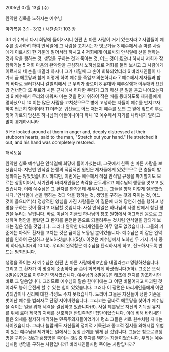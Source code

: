 2005년 07월 13일 (수)

완악한 침묵을 노하시는 예수님



마가복음 3:1 - 3:12 / 새찬송가 103 장


3:1 예수께서 다시 회당에 들어가시니 한편 손 마른 사람이 거기 있는지라 2 사람들이 예수를 송사하려 하여 안식일에 그 사람을 고치시는가 엿보거늘 3 예수께서 손 마른 사람에게 이르시되 한 가운데 일어서라 하시고 4 저희에게 이르시되 안식일에 선을 행하는 것과 악을 행하는 것, 생명을 구하는 것과 죽이는 것, 어느 것이 옳으냐 하시니 저희가 잠잠하거늘 5 저희 마음의 완악함을 근심하사 노하심으로 저희를 둘러 보시고 그 사람에게 이르시되 네 손을 내밀라 하시니 그가 내밀매 그 손이 회복되었더라 6 바리새인들이 나가서 곧 헤롯당과 함께 어떻게 하여 예수를 죽일꼬 의논하니라 7 예수께서 제자들과 함께 바다로 물러가시니 갈릴리에서 큰 무리가 좇으며 8 유대와 예루살렘과 이두매와 요단강 건너편과 또 두로와 시돈 근처에서 허다한 무리가 그의 하신 큰 일을 듣고 나아오는지라 9 예수께서 무리의 에워싸 미는 것을 면키 위하여 작은 배를 등대하도록 제자들에게 명하셨으니 10 이는 많은 사람을 고치셨으므로 병에 고생하는 자들이 예수를 만지고자 하여 핍근히 함이더라 11 더러운 귀신들도 어느 때든지 예수를 보면 그 앞에 엎드려 부르짖어 가로되 당신은 하나님의 아들이니이다 하니 12 예수께서 자기를 나타내지 말라고 많이 경계하시니라

5 He looked around at them in anger and, deeply distressed at their stubborn hearts, said to the man, "Stretch out your hand." He stretched it out, and his hand was completely restored.

해석도움





완악한 침묵
예수님은 안식일에 회당에 들어가셨는데, 그곳에서 한쪽 손 마른 사람을 보셨습니다. 지난번 안식일 논쟁의 직접적인 원인은 제자들에게 있었으므로 큰 충돌이 발생하지는 않았었습니다. 하지만, 이번에는 예수께서 직접 안식일 규정을 파기할지도 모르는 상황이어서, 서기관과 바리새인들은 촉각을 곤두세우고 예수님의 행동을 엿보고 있었습니다. 이에 예수님은 그 환자를 한가운데 세우시고는, 그들을 향해 이렇게 질문했습니다. '안식일에 선을 행하는 것과 악을 행하는 것, 생명을 구하는 것과 죽이는 것, 어느 것이 옳으냐?'(4) 정상적인 양심을 가진 사람들은 이 질문에 대해 당연히 선을 행하고 생명을 구하는 것이 옳다고 대답할 것입니다. 사실 안식일은 하나님의 사랑 안에서 참된 평안을 누리는 날입니다. 바로 이날에 지금껏 하나님의 창조 원형에서 어그러진 몸으로 고생하며 평안을 몰랐던 그 환자를 온전한 몸으로 되돌려주는 것처럼 안식일을 참되게 보내는 길은 없을 것입니다. 그러나 완악한 바리새인들은 아무 말도 없었습니다. 그들의 기준에는 아직도 환자를 고치는 것은 금지된 노동일 뿐이었습니다. 예수님은 이 같은 완악함을 인하여 근심하고 분노하셨습니다(5상). 이것은 예수님께서 노하신 두 가지 기사 중의 하나입니다(막 10:14). 우리의 완악함은 예수님을 탄식하시게 하고, 진노하시도록 만드는 범죄입니다.

생명을 죽이는 자
예수님은 한편 손 마른 사람에게 ꡒ손을 내밀라ꡓ고 명령하셨습니다. 그리고 그 환자가 이 명령에 순종하자 곧 손이 회복되게 하셨습니다(5하). 그것은 오직 ꡐ말씀ꡑ만으로 이루어진 역사였습니다. 예수님의 ꡐ말씀ꡑ은 태초에 천지를 창조하시던 바로 그 말씀입니다. 그러므로 예수님의 말씀 한마디에는 그 어떤 비뚤어지고 파괴된 것이라도 능히 온전케 할 수 있는 힘이 있었습니다. 그러나 이 장면은 바리새인들에게 어떤 경외감이나 진리에 대한 각성도 주지 못했습니다. 도리어 그들은 자신들이 정한 기준을 벗어난 예수를 범죄자로 단정 지어버렸습니다. 그리고는 곧바로 헤롯당을 찾아가 예수님을 죽이는 일을 위해 세력을 결집하고 있습니다(6). 사실 헤롯당은 자신의 기득권 유지를 위해 로마 제국의 지배를 선호하던 반민족적인 집단이었습니다. 이에 비해 바리새인들은 외세를 철저히 배격하는 민족주의자들이었기에 평소 그들은 서로 원수처럼 지내는 사이였습니다. 그러나 놀랍게도 자신들의 정치적 기득권과 종교적 질서를 와해시킬 위험이 있는 예수님을 제거하는 일에서는 동맹 관계를 맺게 된 것입니다. 그들은 참으로 ꡐ생명을 구하는 것ꡑ과 ꡐ생명을 죽이는 것ꡑ 중 후자를 택하는 자들이었습니다. 우리는 예수님처럼 생명을 구하는 사람입니까? 바리새인들처럼 죽이는 사람입니까?